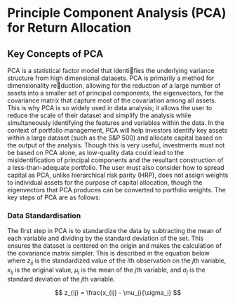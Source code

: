 # Principle Component Analysis (PCA) for Return Allocation
## Key Concepts of PCA
PCA is a statistical factor model that identifies the underlying variance structure from high dimensional datasets. PCA is primarily a method for dimensionality reduction,
allowing for the reduction of a large number of assets into a smaller set of principal components, the eigenvectors, for the covariance matrix that capture most of the covariation
among all assets. This is why PCA is so widely used in data analysis; it allows the user to reduce the scale of their dataset and simplify the analysis while simultaneously identifying
the features and variables within the data. In the context of portfolio management, PCA will help investors identify key assets within a large dataset (such as the S&P 500) and
allocate capital based on the output of the analysis. Though this is very useful, investments must not be based on PCA alone, as low-quality data could lead to the misidentification
of principal components and the resultant construction of a less-than-adequate portfolio. The user must also consider how to spread capital as PCA, unlike hierarchical risk parity (HRP),
does not assign weights to individual assets for the purpose of capital allocation, though the eigenvectors that PCA produces can be converted to portfolio weights. The key steps of PCA
are as follows:

### Data Standardisation
The first step in PCA is to standardize the data by subtracting the mean of each variable and dividing by the standard deviation of the set. This ensures the dataset is centered on the
origin and makes the calculation of the covariance matrix simpler. This is described in the equation below where $z_{ij}$ is the standardized value of the $i$th observation on the $j$th variable,
$x_{ij}$ is the original value, $\mu_j$ is the mean of the $j$th variable, and $\sigma_j$ is the standard deviation of the $j$th variable.

$$
z_{ij} = \frac{x_{ij} - \mu_j}{\sigma_j}
$$
